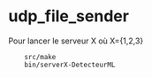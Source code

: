 # udp_file_sender

Pour lancer le serveur X où X={1,2,3}

```
    src/make
    bin/serverX-DetecteurML
```